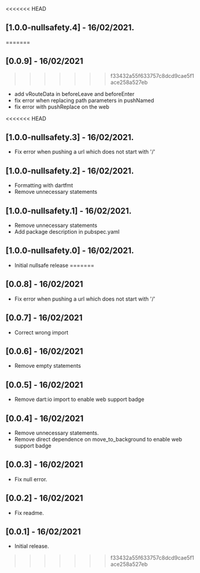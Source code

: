 <<<<<<< HEAD
## [1.0.0-nullsafety.4] - 16/02/2021.
=======
## [0.0.9] - 16/02/2021
>>>>>>> f33432a55f633757c8dcd9cae5f1ace258a527eb

* add vRouteData in beforeLeave and beforeEnter
* fix error when replacing path parameters in pushNamed
* fix error with pushReplace on the web

<<<<<<< HEAD
## [1.0.0-nullsafety.3] - 16/02/2021.

* Fix error when pushing a url which does not start with '/'

## [1.0.0-nullsafety.2] - 16/02/2021.

* Formatting with dartfmt
* Remove unnecessary statements

## [1.0.0-nullsafety.1] - 16/02/2021.

* Remove unnecessary statements
* Add package description in pubspec.yaml

## [1.0.0-nullsafety.0] - 16/02/2021.

* Initial nullsafe release
=======
## [0.0.8] - 16/02/2021

* Fix error when pushing a url which does not start with '/'

## [0.0.7] - 16/02/2021

* Correct wrong import

## [0.0.6] - 16/02/2021

* Remove empty statements

## [0.0.5] - 16/02/2021

* Remove dart:io import to enable web support badge

## [0.0.4] - 16/02/2021

* Remove unnecessary statements.
* Remove direct dependence on move_to_background to enable web support badge

## [0.0.3] - 16/02/2021

* Fix null error.

## [0.0.2] - 16/02/2021

* Fix readme.

## [0.0.1] - 16/02/2021

* Initial release.
>>>>>>> f33432a55f633757c8dcd9cae5f1ace258a527eb
